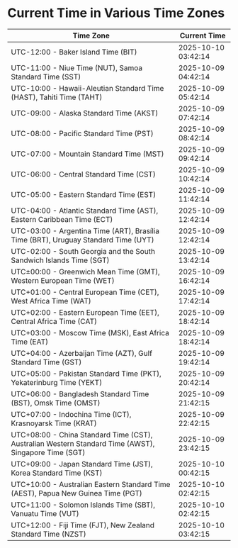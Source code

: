 # Current Time in Various Time Zones

| Time Zone | Current Time |
|-----------|--------------|
| UTC-12:00 - Baker Island Time (BIT) | 2025-10-10 03:42:14 |
| UTC-11:00 - Niue Time (NUT), Samoa Standard Time (SST) | 2025-10-09 04:42:14 |
| UTC-10:00 - Hawaii-Aleutian Standard Time (HAST), Tahiti Time (TAHT) | 2025-10-09 05:42:14 |
| UTC-09:00 - Alaska Standard Time (AKST) | 2025-10-09 07:42:14 |
| UTC-08:00 - Pacific Standard Time (PST) | 2025-10-09 08:42:14 |
| UTC-07:00 - Mountain Standard Time (MST) | 2025-10-09 09:42:14 |
| UTC-06:00 - Central Standard Time (CST) | 2025-10-09 10:42:14 |
| UTC-05:00 - Eastern Standard Time (EST) | 2025-10-09 11:42:14 |
| UTC-04:00 - Atlantic Standard Time (AST), Eastern Caribbean Time (ECT) | 2025-10-09 12:42:14 |
| UTC-03:00 - Argentina Time (ART), Brasília Time (BRT), Uruguay Standard Time (UYT) | 2025-10-09 12:42:14 |
| UTC-02:00 - South Georgia and the South Sandwich Islands Time (SGT) | 2025-10-09 13:42:14 |
| UTC±00:00 - Greenwich Mean Time (GMT), Western European Time (WET) | 2025-10-09 16:42:14 |
| UTC+01:00 - Central European Time (CET), West Africa Time (WAT) | 2025-10-09 17:42:14 |
| UTC+02:00 - Eastern European Time (EET), Central Africa Time (CAT) | 2025-10-09 18:42:14 |
| UTC+03:00 - Moscow Time (MSK), East Africa Time (EAT) | 2025-10-09 18:42:14 |
| UTC+04:00 - Azerbaijan Time (AZT), Gulf Standard Time (GST) | 2025-10-09 19:42:14 |
| UTC+05:00 - Pakistan Standard Time (PKT), Yekaterinburg Time (YEKT) | 2025-10-09 20:42:14 |
| UTC+06:00 - Bangladesh Standard Time (BST), Omsk Time (OMST) | 2025-10-09 21:42:15 |
| UTC+07:00 - Indochina Time (ICT), Krasnoyarsk Time (KRAT) | 2025-10-09 22:42:15 |
| UTC+08:00 - China Standard Time (CST), Australian Western Standard Time (AWST), Singapore Time (SGT) | 2025-10-09 23:42:15 |
| UTC+09:00 - Japan Standard Time (JST), Korea Standard Time (KST) | 2025-10-10 00:42:15 |
| UTC+10:00 - Australian Eastern Standard Time (AEST), Papua New Guinea Time (PGT) | 2025-10-10 02:42:15 |
| UTC+11:00 - Solomon Islands Time (SBT), Vanuatu Time (VUT) | 2025-10-10 02:42:15 |
| UTC+12:00 - Fiji Time (FJT), New Zealand Standard Time (NZST) | 2025-10-10 03:42:15 |
